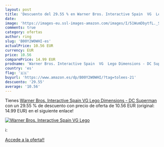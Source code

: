 ```yaml
---
layout: post
title: 'Descuento del 29.55 % en Warner Bros. Interactive Spain  VG  Lego'
date: 
image: 'https://images-eu.ssl-images-amazon.com/images/I/51WumDbytfL._SL200_.jpg'
comments: true
category: ofertas
author: ring
slug: 'B00Y2W0WHI-es'
actualPrice: 10.56 EUR
currency: EUR
price: 10.56
comparePrice: 14.99 EUR
prodname: 'Warner Bros. Interactive Spain  VG  Lego Dimensions - DC Superman'
country: 'es'
flag: '🇪🇸'
buyurl: 'https://www.amazon.es/dp/B00Y2W0WHI/?tag=tolees-21'
descuento: '29.55'
average: '10.56'
---
```


Tienes [Warner Bros. Interactive Spain  VG  Lego Dimensions - DC Superman](https://www.amazon.es/dp/B00Y2W0WHI/?tag=tolees-21) con un 29.55 % de descuento con precio de oferta de 10.56 EUR (original: 14.99 EUR) en el siguiente enlace!

[![Warner Bros. Interactive Spain  VG  Lego](https://images-eu.ssl-images-amazon.com/images/I/51WumDbytfL._SL200_.jpg)](https://www.amazon.es/dp/B00Y2W0WHI/?tag=tolees-21)

ℹ️:


[Accede a la oferta!!](https://www.amazon.es/dp/B00Y2W0WHI/?tag=tolees-21)
